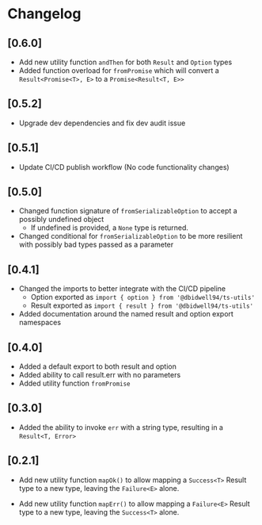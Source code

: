 # Changelog

## [0.6.0]

- Add new utility function `andThen` for both `Result` and `Option` types
- Added function overload for `fromPromise` which will convert a `Result<Promise<T>, E>` to a `Promise<Result<T, E>>`

## [0.5.2]

- Upgrade dev dependencies and fix dev audit issue

## [0.5.1]

- Update CI/CD publish workflow (No code functionality changes)

## [0.5.0]

- Changed function signature of `fromSerializableOption` to accept a possibly undefined object
  - If undefined is provided, a `None` type is returned.
- Changed conditional for `fromSerializableOption` to be more resilient with
  possibly bad types passed as a parameter

## [0.4.1]

- Changed the imports to better integrate with the CI/CD pipeline
  - Option exported as `import { option } from '@dbidwell94/ts-utils'`
  - Result exported as `import { result } from '@dbidwell94/ts-utils'`
- Added documentation around the named result and option export namespaces

## [0.4.0]

- Added a default export to both result and option
- Added ability to call result.err with no parameters
- Added utility function `fromPromise`

## [0.3.0]

- Added the ability to invoke `err` with a string type,
  resulting in a `Result<T, Error>`

## [0.2.1]

- Add new utility function `mapOk()` to allow mapping
  a `Success<T>` Result type to a new type, leaving
  the `Failure<E>` alone.

- Add new utility function `mapErr()` to allow mapping
  a `Failure<E>` Result type to a new type, leaving
  the `Success<T>` alone.
